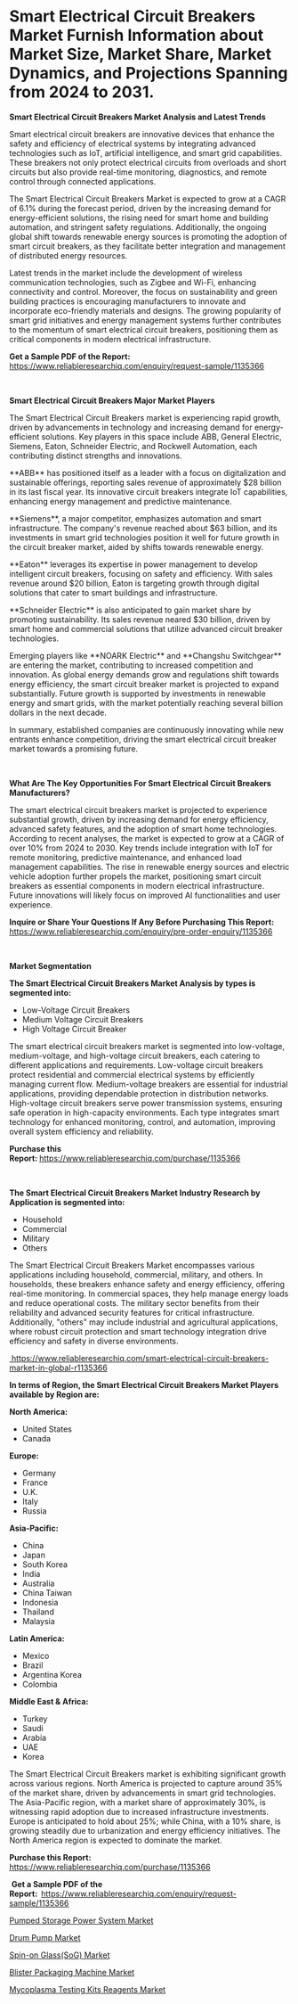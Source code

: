 <p><h1>Smart Electrical Circuit Breakers Market Furnish Information about Market Size, Market Share, Market Dynamics, and Projections Spanning from 2024 to 2031.</h1></p><p><strong>Smart Electrical Circuit Breakers Market Analysis and Latest Trends</strong></p>
<p><p>Smart electrical circuit breakers are innovative devices that enhance the safety and efficiency of electrical systems by integrating advanced technologies such as IoT, artificial intelligence, and smart grid capabilities. These breakers not only protect electrical circuits from overloads and short circuits but also provide real-time monitoring, diagnostics, and remote control through connected applications. </p><p>The Smart Electrical Circuit Breakers Market is expected to grow at a CAGR of 6.1% during the forecast period, driven by the increasing demand for energy-efficient solutions, the rising need for smart home and building automation, and stringent safety regulations. Additionally, the ongoing global shift towards renewable energy sources is promoting the adoption of smart circuit breakers, as they facilitate better integration and management of distributed energy resources. </p><p>Latest trends in the market include the development of wireless communication technologies, such as Zigbee and Wi-Fi, enhancing connectivity and control. Moreover, the focus on sustainability and green building practices is encouraging manufacturers to innovate and incorporate eco-friendly materials and designs. The growing popularity of smart grid initiatives and energy management systems further contributes to the momentum of smart electrical circuit breakers, positioning them as critical components in modern electrical infrastructure.</p></p>
<p><strong>Get a Sample PDF of the Report:&nbsp;</strong> <a href="https://www.reliableresearchiq.com/enquiry/request-sample/1135366?utm_campaign=1119&utm_medium=2&utm_source=Github&utm_content=ia&utm_term=13102024&utm_id=smart-electrical-circuit-breakers">https://www.reliableresearchiq.com/enquiry/request-sample/1135366</a></p>
<p>&nbsp;</p>
<p><strong>Smart Electrical Circuit Breakers Major Market Players</strong></p>
<p><p>The Smart Electrical Circuit Breakers market is experiencing rapid growth, driven by advancements in technology and increasing demand for energy-efficient solutions. Key players in this space include ABB, General Electric, Siemens, Eaton, Schneider Electric, and Rockwell Automation, each contributing distinct strengths and innovations.</p><p>**ABB** has positioned itself as a leader with a focus on digitalization and sustainable offerings, reporting sales revenue of approximately $28 billion in its last fiscal year. Its innovative circuit breakers integrate IoT capabilities, enhancing energy management and predictive maintenance.</p><p>**Siemens**, a major competitor, emphasizes automation and smart infrastructure. The company's revenue reached about $63 billion, and its investments in smart grid technologies position it well for future growth in the circuit breaker market, aided by shifts towards renewable energy.</p><p>**Eaton** leverages its expertise in power management to develop intelligent circuit breakers, focusing on safety and efficiency. With sales revenue around $20 billion, Eaton is targeting growth through digital solutions that cater to smart buildings and infrastructure.</p><p>**Schneider Electric** is also anticipated to gain market share by promoting sustainability. Its sales revenue neared $30 billion, driven by smart home and commercial solutions that utilize advanced circuit breaker technologies.</p><p>Emerging players like **NOARK Electric** and **Changshu Switchgear** are entering the market, contributing to increased competition and innovation. As global energy demands grow and regulations shift towards energy efficiency, the smart circuit breaker market is projected to expand substantially. Future growth is supported by investments in renewable energy and smart grids, with the market potentially reaching several billion dollars in the next decade. </p><p>In summary, established companies are continuously innovating while new entrants enhance competition, driving the smart electrical circuit breaker market towards a promising future.</p></p>
<p>&nbsp;</p>
<p><strong>What Are The Key Opportunities For Smart Electrical Circuit Breakers Manufacturers?</strong></p>
<p><p>The smart electrical circuit breakers market is projected to experience substantial growth, driven by increasing demand for energy efficiency, advanced safety features, and the adoption of smart home technologies. According to recent analyses, the market is expected to grow at a CAGR of over 10% from 2024 to 2030. Key trends include integration with IoT for remote monitoring, predictive maintenance, and enhanced load management capabilities. The rise in renewable energy sources and electric vehicle adoption further propels the market, positioning smart circuit breakers as essential components in modern electrical infrastructure. Future innovations will likely focus on improved AI functionalities and user experience.</p></p>
<p><strong>Inquire or Share Your Questions If Any Before Purchasing This Report:</strong> <a href="https://www.reliableresearchiq.com/enquiry/pre-order-enquiry/1135366?utm_campaign=1119&utm_medium=2&utm_source=Github&utm_content=ia&utm_term=13102024&utm_id=smart-electrical-circuit-breakers">https://www.reliableresearchiq.com/enquiry/pre-order-enquiry/1135366</a></p>
<p>&nbsp;</p>
<p><strong>Market Segmentation</strong></p>
<p><strong>The Smart Electrical Circuit Breakers Market Analysis by types is segmented into:</strong></p>
<p><ul><li>Low-Voltage Circuit Breakers</li><li>Medium Voltage Circuit Breakers</li><li>High Voltage Circuit Breaker</li></ul></p>
<p><p>The smart electrical circuit breakers market is segmented into low-voltage, medium-voltage, and high-voltage circuit breakers, each catering to different applications and requirements. Low-voltage circuit breakers protect residential and commercial electrical systems by efficiently managing current flow. Medium-voltage breakers are essential for industrial applications, providing dependable protection in distribution networks. High-voltage circuit breakers serve power transmission systems, ensuring safe operation in high-capacity environments. Each type integrates smart technology for enhanced monitoring, control, and automation, improving overall system efficiency and reliability.</p></p>
<p><strong>Purchase this Report:&nbsp;</strong><a href="https://www.reliableresearchiq.com/purchase/1135366?utm_campaign=1119&utm_medium=2&utm_source=Github&utm_content=ia&utm_term=13102024&utm_id=smart-electrical-circuit-breakers">https://www.reliableresearchiq.com/purchase/1135366</a></p>
<p>&nbsp;</p>
<p><strong>The Smart Electrical Circuit Breakers Market Industry Research by Application is segmented into:</strong></p>
<p><ul><li>Household</li><li>Commercial</li><li>Military</li><li>Others</li></ul></p>
<p><p>The Smart Electrical Circuit Breakers Market encompasses various applications including household, commercial, military, and others. In households, these breakers enhance safety and energy efficiency, offering real-time monitoring. In commercial spaces, they help manage energy loads and reduce operational costs. The military sector benefits from their reliability and advanced security features for critical infrastructure. Additionally, "others" may include industrial and agricultural applications, where robust circuit protection and smart technology integration drive efficiency and safety in diverse environments.</p></p>
<p><a href="https://www.reliableresearchiq.com/smart-electrical-circuit-breakers-market-in-global-r1135366?utm_campaign=1119&utm_medium=2&utm_source=Github&utm_content=ia&utm_term=13102024&utm_id=smart-electrical-circuit-breakers">&nbsp;https://www.reliableresearchiq.com/smart-electrical-circuit-breakers-market-in-global-r1135366</a></p>
<p><strong>In terms of Region, the Smart Electrical Circuit Breakers Market Players available by Region are:</strong></p>
<p>
    <p> <strong> North America: </strong>
        <ul>
            <li>United States</li>
            <li>Canada</li>
        </ul>
        </p> 
    <p> <strong> Europe: </strong>
        <ul>
            <li>Germany</li>
            <li>France</li>
            <li>U.K.</li>
            <li>Italy</li>
            <li>Russia</li>
        </ul>
        </p> 
    <p> <strong> Asia-Pacific: </strong>
        <ul>
            <li>China</li>
            <li>Japan</li>
            <li>South Korea</li>
            <li>India</li>
            <li>Australia</li>
            <li>China Taiwan</li>
            <li>Indonesia</li>
            <li>Thailand</li>
            <li>Malaysia</li>
        </ul>
        </p> 
    <p> <strong> Latin America: </strong>
        <ul>
            <li>Mexico</li>
            <li>Brazil</li>
            <li>Argentina Korea</li>
            <li>Colombia</li>
        </ul>
        </p> 
    <p> <strong> Middle East & Africa: </strong>
        <ul>
            <li>Turkey</li>
            <li>Saudi</li>
            <li>Arabia</li>
            <li>UAE</li>
            <li>Korea</li>
        </ul>
    </p>
    </p>
<p><p>The Smart Electrical Circuit Breakers market is exhibiting significant growth across various regions. North America is projected to capture around 35% of the market share, driven by advancements in smart grid technologies. The Asia-Pacific region, with a market share of approximately 30%, is witnessing rapid adoption due to increased infrastructure investments. Europe is anticipated to hold about 25%; while China, with a 10% share, is growing steadily due to urbanization and energy efficiency initiatives. The North America region is expected to dominate the market.</p></p>
<p><strong>Purchase this Report: </strong><a href="https://www.reliableresearchiq.com/purchase/1135366?utm_campaign=1119&utm_medium=2&utm_source=Github&utm_content=ia&utm_term=13102024&utm_id=smart-electrical-circuit-breakers">https://www.reliableresearchiq.com/purchase/1135366</a></p>
<p>&nbsp;<strong>Get a Sample PDF of the Report:&nbsp;&nbsp;</strong><a href="https://www.reliableresearchiq.com/enquiry/request-sample/1135366?utm_campaign=1119&utm_medium=2&utm_source=Github&utm_content=ia&utm_term=13102024&utm_id=smart-electrical-circuit-breakers">https://www.reliableresearchiq.com/enquiry/request-sample/1135366</a></p>
<p><strong></strong></p>
<p><p><a href="https://github.com/taketakyriffecd/Market-Research-Report-List-1/blob/main/pumped-storage-power-system-market.md?utm_campaign=1119&utm_medium=2&utm_source=Github&utm_content=ia&utm_term=13102024&utm_id=smart-electrical-circuit-breakers">Pumped Storage Power System Market</a></p><p><a href="https://issuu.com/reportprime-2/docs/drum-pump-market-size-2030.pptx_b06e5673c00320?utm_campaign=1119&utm_medium=2&utm_source=Github&utm_content=ia&utm_term=13102024&utm_id=smart-electrical-circuit-breakers">Drum Pump Market</a></p><p><a href="https://github.com/shivermasallash/Market-Research-Report-List-1/blob/main/spin-on-glasssog-market.md?utm_campaign=1119&utm_medium=2&utm_source=Github&utm_content=ia&utm_term=13102024&utm_id=smart-electrical-circuit-breakers">Spin-on Glass(SoG) Market</a></p><p><a href="https://issuu.com/reportprime-2/docs/blister-packaging-machine-market-si_39c47e9d843080?utm_campaign=1119&utm_medium=2&utm_source=Github&utm_content=ia&utm_term=13102024&utm_id=smart-electrical-circuit-breakers">Blister Packaging Machine Market</a></p><p><a href="https://www.linkedin.com/pulse/global-mycoplasma-testing-kits-reagents-market-share-growth-opportunities-1nief?utm_campaign=1119&utm_medium=2&utm_source=Github&utm_content=ia&utm_term=13102024&utm_id=smart-electrical-circuit-breakers">Mycoplasma Testing Kits Reagents Market</a></p></p>